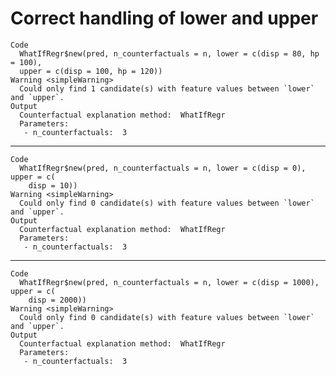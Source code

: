 # Correct handling of lower and upper

    Code
      WhatIfRegr$new(pred, n_counterfactuals = n, lower = c(disp = 80, hp = 100),
      upper = c(disp = 100, hp = 120))
    Warning <simpleWarning>
      Could only find 1 candidate(s) with feature values between `lower` and `upper`.
    Output
      Counterfactual explanation method:  WhatIfRegr 
      Parameters:
       - n_counterfactuals:  3

---

    Code
      WhatIfRegr$new(pred, n_counterfactuals = n, lower = c(disp = 0), upper = c(
        disp = 10))
    Warning <simpleWarning>
      Could only find 0 candidate(s) with feature values between `lower` and `upper`.
    Output
      Counterfactual explanation method:  WhatIfRegr 
      Parameters:
       - n_counterfactuals:  3

---

    Code
      WhatIfRegr$new(pred, n_counterfactuals = n, lower = c(disp = 1000), upper = c(
        disp = 2000))
    Warning <simpleWarning>
      Could only find 0 candidate(s) with feature values between `lower` and `upper`.
    Output
      Counterfactual explanation method:  WhatIfRegr 
      Parameters:
       - n_counterfactuals:  3

